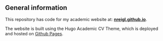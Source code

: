 ## General information

This repository has code for my academic website at: [**nreigl.github.io**](http://nreigl.github.io/).

The website is built using the Hugo Academic CV Theme, which is deployed and hosted on [Github Pages](https://pages.github.com/).

